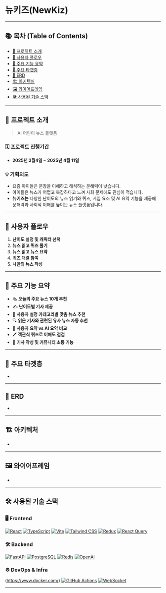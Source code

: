# 뉴키즈(NewKiz)

---
## 📚 목차 (Table of Contents)

- [🧭 프로젝트 소개](#-프로젝트-소개)
- [🔄 사용자 플로우](#-사용자-플로우)
- [🎯 주요 기능 요약](#-주요-기능-요약)
- [👥 주요 타겟층](#-주요-타겟층)
- [📘 ERD](#-erd)
- [🏗️ 아키텍처](#-아키텍처)
- [🖼️ 와이어프레임](#-와이어프레임)
- [🛠 사용된 기술 스택](#-사용된-기술-스택)

---

## 🧭 프로젝트 소개

>  AI 어린이 뉴스 플랫폼

### 🗓 프로젝트 진행기간
- **2025년 3월4일 ~ 2025년 4월 11일**

### 💡 기획의도
- 요즘 아이들은 문장을 이해하고 해석하는 문해력이 낮습니다.
- 아이들은 뉴스가 어렵고 복잡하다고 느껴 사회 문제에도 관심이 적습니다.
- **뉴키즈는**  다양한 난이도의 뉴스 읽기와 퀴즈, 게임 요소 및 AI 요약 기능을 제공해 문해력과 사회적 이해를 높이는 뉴스 플랫폼입니다. 

---

## 🔄 사용자 플로우


1. **난이도 설정 및 캐릭터 선택**
2. **뉴스 읽고 퀴즈 풀기**
3. **뉴스 읽고 뉴스 요약**
4. **퀴즈 대결 참여**
5. **나만의 뉴스 작성**

---

## 🎯 주요 기능 요약

- 🗞️ **오늘의 주요 뉴스 10개 추천**
- ✍️ **난이도별 기사 제공**
- 🎯 **사용자 설정 카테고리별 맞춤 뉴스 추천**
- 🔍 **읽은 기사와 관련된 유사 뉴스 자동 추천**
- 🧠 **사용자 요약 vs AI 요약 비교**
- 🖊 **객관식 퀴즈로 이해도 점검**
- 📝 **기사 작성 및 커뮤니티 소통 기능**

---

## 👥 주요 타겟층
- 
---

## 📘 ERD
- 


---

## 🏗️ 아키텍처
- 


---

## 🖼️ 와이어프레임
- 

---

## 🛠 사용된 기술 스택

### 🖥️ Frontend
[![React](https://img.shields.io/badge/React-61DAFB?style=flat&logo=react&logoColor=black)](https://reactjs.org/)
[![TypeScript](https://img.shields.io/badge/TypeScript-3178C6?style=flat&logo=typescript&logoColor=white)](https://www.typescriptlang.org/)
[![Vite](https://img.shields.io/badge/Vite-646CFF?style=flat&logo=vite&logoColor=white)](https://vitejs.dev/)
[![Tailwind CSS](https://img.shields.io/badge/TailwindCSS-06B6D4?style=flat&logo=tailwind-css&logoColor=white)](https://tailwindcss.com/)
[![Redux](https://img.shields.io/badge/Redux-764ABC?style=flat&logo=redux&logoColor=white)](https://redux.js.org/)
[![React Query](https://img.shields.io/badge/React_Query-FF4154?style=flat&logo=react-query&logoColor=white)](https://tanstack.com/query/)

### 🛠 Backend
[![FastAPI](https://img.shields.io/badge/FastAPI-009688?style=flat&logo=fastapi&logoColor=white)](https://fastapi.tiangolo.com/)
[![PostgreSQL](https://img.shields.io/badge/PostgreSQL-336791?style=flat&logo=postgresql&logoColor=white)](https://www.postgresql.org/)
[![Redis](https://img.shields.io/badge/Redis-DC382D?style=flat&logo=redis&logoColor=white)](https://redis.io/)
[![OpenAI](https://img.shields.io/badge/OpenAI-412991?style=flat&logo=openai&logoColor=white)](https://openai.com/)

### ⚙ DevOps & Infra
(https://www.docker.com/)
[![GitHub Actions](https://img.shields.io/badge/GitHub_Actions-2088FF?style=flat&logo=github-actions&logoColor=white)](https://github.com/features/actions)
[![WebSocket](https://img.shields.io/badge/WebSocket-008080?style=flat)](https://developer.mozilla.org/en-US/docs/Web/API/WebSockets_API)

---

